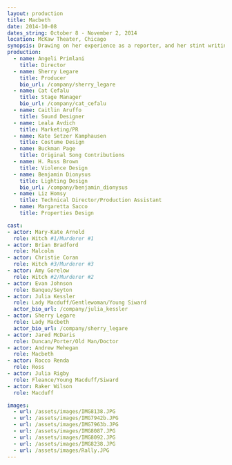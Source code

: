 ```yaml
---
layout: production
title: Macbeth
date: 2014-10-08
dates_string: October 8 - November 2, 2014
location: McKaw Theater, Chicago
synopsis: Drawing on her experience as a reporter, and her stint writing for a regional newspaper in D.C., director Angeli Primlani places the Scottish Play into the anxious period of the first Bush Administration. The play is about ambition, and the lengths one man will go to justify himself. Fight designer H. Russ Brown brings his gleeful passion for mayhem to the fight choreography. Jeff-award winning costume designer Kate Setzer Kamphausen puts the cast into the particular dress code of the Bush-era political culture. Local Indie-Rock band Buckman Page contributes their lyric, hopeful music to the show.
production:
  - name: Angeli Primlani
    title: Director
  - name: Sherry Legare
    title: Producer
    bio_url: /company/sherry_legare
  - name: Cat Cefalu
    title: Stage Manager
    bio_url: /company/cat_cefalu
  - name: Caitlin Aruffo
    title: Sound Designer
  - name: Leala Avdich
    title: Marketing/PR
  - name: Kate Setzer Kamphausen
    title: Costume Design
  - name: Buckman Page
    title: Original Song Contributions
  - name: H. Russ Brown
    title: Violence Design
  - name: Benjamin Dionysus
    title: Lighting Design
    bio_url: /company/benjamin_dionysus
  - name: Liz Homsy
    title: Technical Director/Production Assistant
  - name: Margaretta Sacco
    title: Properties Design

cast:
- actor: Mary-Kate Arnold
  role: Witch #1/Murderer #1
- actor: Brian Bradford
  role: Malcolm
- actor: Christie Coran
  role: Witch #3/Murderer #3
- actor: Amy Gorelow
  role: Witch #2/Murderer #2
- actor: Evan Johnson
  role: Banquo/Seyton
- actor: Julia Kessler
  role: Lady Macduff/Gentlewoman/Young Siward
  actor_bio_url: /company/julia_kessler
- actor: Sherry Legare
  role: Lady Macbeth
  actor_bio_url: /company/sherry_legare
- actor: Jared McDaris
  role: Duncan/Porter/Old Man/Doctor
- actor: Andrew Mehegan
  role: Macbeth
- actor: Rocco Renda
  role: Ross
- actor: Julia Rigby
  role: Fleance/Young Macduff/Siward
- actor: Raker Wilson
  role: Macduff

images:
  - url: /assets/images/IMG8138.JPG
  - url: /assets/images/IMG7942b.JPG
  - url: /assets/images/IMG7963b.JPG
  - url: /assets/images/IMG8087.JPG
  - url: /assets/images/IMG8092.JPG
  - url: /assets/images/IMG8238.JPG
  - url: /assets/images/Rally.JPG
---
```

